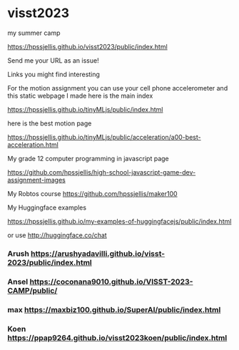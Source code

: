 # visst2023
my summer camp


https://hpssjellis.github.io/visst2023/public/index.html



Send me your URL as an issue!

Links you might find interesting

For the motion assignment you can use your cell phone accelerometer and this static webpage I made here is the main index

https://hpssjellis.github.io/tinyMLjs/public/index.html

here is the best motion page 

https://hpssjellis.github.io/tinyMLjs/public/acceleration/a00-best-acceleration.html



My grade 12 computer programming in javascript page

https://github.com/hpssjellis/high-school-javascript-game-dev-assignment-images

My Robtos course
https://github.com/hpssjellis/maker100

My Huggingface examples

https://hpssjellis.github.io/my-examples-of-huggingfacejs/public/index.html

or use http://huggingface.co/chat



### Arush    https://arushyadavilli.github.io/visst-2023/public/index.html

###  Ansel   https://coconana9010.github.io/VISST-2023-CAMP/public/

###  max  https://maxbiz100.github.io/SuperAI/public/index.html

###  Koen  https://ppap9264.github.io/visst2023koen/public/index.html








